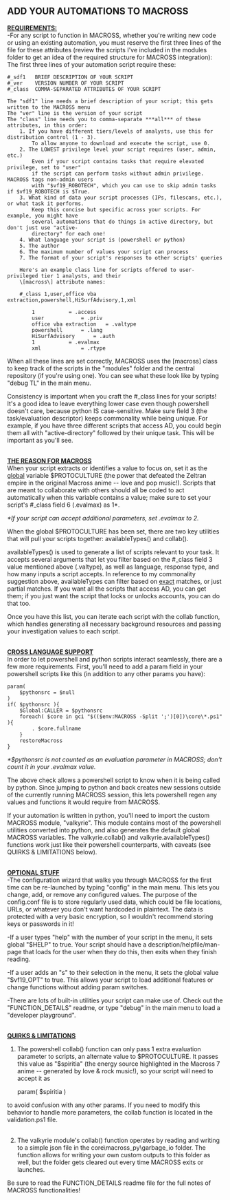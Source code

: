 ## ADD YOUR AUTOMATIONS TO MACROSS

<b><u>REQUIREMENTS:</u></b><br>
-For any script to function in MACROSS, whether you're writing new code or using an existing automation, you must reserve the first three lines of the file for these attributes (review the scripts I've included in the modules folder to get an idea of the required structure for MACROSS integration):
<br>
The first three lines of your automation script require these:<br>

	#_sdf1   BRIEF DESCRIPTION OF YOUR SCRIPT
	#_ver    VERSION NUMBER OF YOUR SCRIPT
	#_class  COMMA-SEPARATED ATTRIBUTES OF YOUR SCRIPT

	The "sdf1" line needs a brief description of your script; this gets written to the MACROSS menu
	The "ver" line is the version of your script
	The "class" line needs you to comma-separate ***all*** of these attributes, in this order:
		1. If you have different tiers/levels of analysts, use this for distribution control (1 - 3).
			To allow anyone to download and execute the script, use 0.
		2. The LOWEST privilege level your script requires (user, admin, etc.)
			Even if your script contains tasks that require elevated privilege, set to "user"
			if the script can perform tasks without admin privilege. MACROSS tags non-admin users 
   			with "$vf19_ROBOTECH", which you can use to skip admin tasks if $vf19_ROBOTECH is $True.
		3. What kind of data your script processes (IPs, filescans, etc.), or what task it performs.
  			Keep this concise but specific across your scripts. For example, you might have
     		several automations that do things in active directory, but don't just use "active-
			directory" for each one!
		4. What language your script is (powershell or python)
		5. The author
		6. The maximum number of values your script can process
		7. The format of your script's responses to other scripts' queries

		Here's an example class line for scripts offered to user-privileged tier 1 analysts, and their
  		\[macross\] attribute names:
		
		#_class 1,user,office vba extraction,powershell,HiSurfAdvisory,1,xml

			1 			= .access
			user			= .priv
			office vba extraction 	= .valtype
			powershell 		= .lang
			HiSurfAdvisory 		= .auth
			1 			= .evalmax
			xml 			= .rtype

When all these lines are set correctly, MACROSS uses the \[macross\] class to keep track of the scripts in the "modules" folder and the central repository (if you're using one). You can see what these look like by typing "debug TL" in the main menu.

Consistency is important when you craft the #_class lines for your scripts! It's a good idea to leave everything lower case even though powershell doesn't care, because python IS case-sensitive. Make sure field 3 (the task/evaluation descriptor) keeps commonality while being unique. For example, if you have three different scripts that access AD, you could begin them all with "active-directory" followed by their unique task. This will be important as you'll see.<br><br>

<b><u>THE REASON FOR MACROSS</u></b><br>
When your script extracts or identifies a value to focus on, set it as the <u>global</u> variable $PROTOCULTURE (the power that defeated the Zeltran empire in the original Macross anime -- love and pop music!). Scripts that are meant to collaborate with others should all be coded to act automatically when this variable contains a value; make sure to set your script's #_class field 6 (.evalmax) as 1*.

<i>*If your script can accept additional parameters, set .evalmax to 2.</i>

When the global $PROTOCULTURE has been set, there are two key utilities that will pull your scripts together: availableTypes() and collab().<br>

availableTypes() is used to generate a list of scripts relevant to your task. It accepts several arguments that let you filter based on the #_class field 3 value mentioned above (.valtype), as well as language, response type, and how many inputs a script accepts. In reference to my commonality suggestion above, availableTypes can filter based on <u>exact</u> matches, or just partial matches. If you want all the scripts that access AD, you can get them; if you just want the script that locks or unlocks accounts, you can do that too.

Once you have this list, you can iterate each script with the collab function, which handles generating all necessary background resources and passing your investigation values to each script.<br><br>

<b><u>CROSS LANGUAGE SUPPORT</u></b><br>
In order to let powershell and python scripts interact seamlessly, there are a few more requirements. First, you'll need to add a param field in your powershell scripts like this (in addition to any other params you have):

	param(
    	$pythonsrc = $null
	)
	if( $pythonsrc ){
		$Global:CALLER = $pythonsrc
		foreach( $core in gci "$(($env:MACROSS -Split ';')[0])\core\*.ps1" ){ 
			. $core.fullname 
		}
		restoreMacross
	}

<i>*$pythonsrc is not counted as an evaluation parameter in MACROSS; don't count it in your .evalmax value.</i>

The above check allows a powershell script to know when it is being called by python. Since jumping to python and back creates new sessions outside of the currently running MACROSS session, this lets powershell regen any values and functions it would require from MACROSS.

If your automation is written in python, you'll need to import the custom MACROSS module, "valkyrie". This module contains most of the powershell utilities converted into python, and also generates the default global MACROSS variables. The valkyrie.collab() and valkyrie.availableTypes() functions work just like their powershell counterparts, with caveats (see QUIRKS & LIMITATIONS below).<br><br>


<b><u>OPTIONAL STUFF</u></b><br>
-The configuration wizard that walks you through MACROSS for the first time can be re-launched by typing "config" in the main menu. This lets you change, add, or remove any configured values. The purpose of the config.conf file is to store regularly used data, which could be file locations, URLs, or whatever you don't want hardcoded in plaintext. The data is protected with a very basic encryption, so I wouldn't recommend storing keys or passwords in it!<br>

-If a user types "help" with the number of your script in the menu, it sets global "$HELP" to true. Your script should have a description/helpfile/man-page that loads for the user when they do this, then exits when they finish reading.<br>

-If a user adds an "s" to their selection in the menu, it sets the global value "$vf19_OPT" to true. This allows your script to load additional features or change functions without adding param switches.<br>

-There are lots of built-in utilities your script can make use of. Check out the "FUNCTION_DETAILS" readme, or type "debug" in the main menu to load a "developer playground".<br><br>


<b><u>QUIRKS & LIMITATIONS</u></b><br>
1. The powershell collab() function can only pass 1 extra evaluation parameter to scripts, an alternate value to $PROTOCULTURE. It passes this value as "$spiritia" (the energy source highlighted in the Macross 7 anime -- generated by love & rock music!), so your script will need to accept it as<br>

	param( $spiritia )

to avoid confusion with any other params. If you need to modify this behavior to handle more parameters, the collab function is located in the validation.ps1 file.<br><br>

2. The valkyrie module's collab() function operates by reading and writing to a simple json file in the core\macross_py\garbage_io folder. The function allows for writing your own custom outputs to this folder as well, but the folder gets cleared out every time MACROSS exits or launches.


Be sure to read the FUNCTION_DETAILS readme file for the full notes of MACROSS functionalities!
